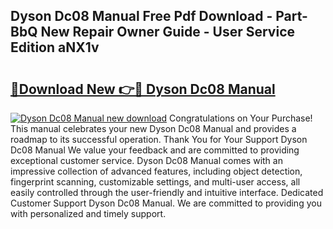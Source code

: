 ## Dyson Dc08 Manual Free Pdf Download - Part-BbQ New Repair Owner Guide - User Service Edition aNX1v

# <h2><a href="http://cf29333.oget.top/?id=Dyson+Dc08+Manual">🔗Download New 👉🔴 Dyson Dc08 Manual</a></h2>

[![Dyson Dc08 Manual new download](https://i.imgur.com/5g1atiW.png)](http://cf29333.oget.top/?id=Dyson+Dc08+Manual)
Congratulations on Your Purchase! This manual celebrates your new Dyson Dc08 Manual and provides a roadmap to its successful operation. Thank You for Your Support Dyson Dc08 Manual We value your feedback and are committed to providing exceptional customer service. Dyson Dc08 Manual comes with an impressive collection of advanced features, including object detection, fingerprint scanning, customizable settings, and multi-user access, all easily controlled through the user-friendly and intuitive interface. Dedicated Customer Support Dyson Dc08 Manual. We are committed to providing you with personalized and timely support.
